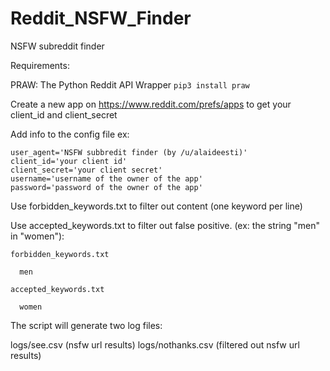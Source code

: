 # Reddit_NSFW_Finder
NSFW subreddit finder

Requirements:

PRAW: The Python Reddit API Wrapper
```pip3 install praw```




Create a new app on https://www.reddit.com/prefs/apps to get your client_id and client_secret

Add info to the config file ex:

```
user_agent='NSFW subbredit finder (by /u/alaideesti)'
client_id='your client id'
client_secret='your client secret'
username='username of the owner of the app'
password='password of the owner of the app'
```

Use forbidden_keywords.txt to filter out content (one keyword per line)

Use accepted_keywords.txt to filter out false positive. (ex: the string "men" in "women"):

```
forbidden_keywords.txt

  men
```

```
accepted_keywords.txt

  women
```

The script will generate two log files:

logs/see.csv (nsfw url results)
logs/nothanks.csv (filtered out nsfw url results)
